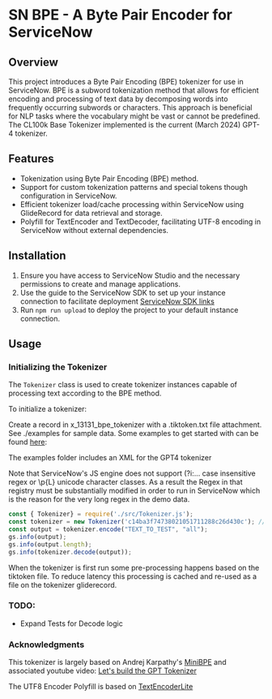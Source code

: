 # SN BPE - A Byte Pair Encoder for ServiceNow

## Overview

This project introduces a Byte Pair Encoding (BPE) tokenizer for use in ServiceNow. BPE is a subword tokenization method that allows for efficient encoding and processing of text data by decomposing words into frequently occurring subwords or characters. This approach is beneficial for NLP tasks where the vocabulary might be vast or cannot be predefined. The CL100k Base Tokenizer implemented is the current (March 2024) GPT-4 tokenizer. 

## Features

- Tokenization using Byte Pair Encoding (BPE) method.
- Support for custom tokenization patterns and special tokens though configuration in ServiceNow.
- Efficient tokenizer load/cache processing within ServiceNow using GlideRecord for data retrieval and storage.
- Polyfill for TextEncoder and TextDecoder, facilitating UTF-8 encoding in ServiceNow without external dependencies.

## Installation

1. Ensure you have access to ServiceNow Studio and the necessary permissions to create and manage applications.
2. Use the guide to the ServiceNow SDK to set up your instance connection to facilitate deployment [ServiceNow SDK links](https://docs.servicenow.com/bundle/washingtondc-api-reference/page/script/sdk/concept/servicenow-sdk.html)
3. Run `npm run upload` to deploy the project to your default instance connection. 

## Usage

### Initializing the Tokenizer

The `Tokenizer` class is used to create tokenizer instances capable of processing text according to the BPE method. 

To initialize a tokenizer:

Create a record in x_13131_bpe_tokenizer with a .tiktoken.txt file attachment. See ./examples for sample data. 
Some examples to get started with can be found [here](https://github.com/dqbd/tiktoken/blob/110eef4f6830f4f31e0f9810c8f9b3ef3175a5b4/tiktoken/registry.json#L8):

The examples folder includes an XML for the GPT4 tokenizer

Note that ServiceNow's JS engine does not support (?i:... case insensitive regex or \p{L} unicode character classes. As a result the Regex in that registry must be substantially modified in order to run in ServiceNow which is the reason for the very long regex in the demo data. 

```js
const { Tokenizer} = require('./src/Tokenizer.js');
const tokenizer = new Tokenizer('c14ba3f74738021051711288c26d430c'); //
const output = tokenizer.encode("TEXT_TO_TEST", "all");
gs.info(output);
gs.info(output.length);
gs.info(tokenizer.decode(output));
```

When the tokenizer is first run some pre-processing happens based on the tiktoken file. To reduce latency this processing is cached and re-used as a file on the tokenizer gliderecord. 

### TODO: 

- Expand Tests for Decode logic 

### Acknowledgments 
This tokenizer is largely based on Andrej Karpathy's [MiniBPE](https://github.com/karpathy/minbpe) and associated youtube video: [Let's build the GPT Tokenizer](https://www.youtube.com/watch?v=zduSFxRajkE)

The UTF8 Encoder Polyfill is based on [TextEncoderLite](https://github.com/coolaj86/TextEncoderLite_tmp)


